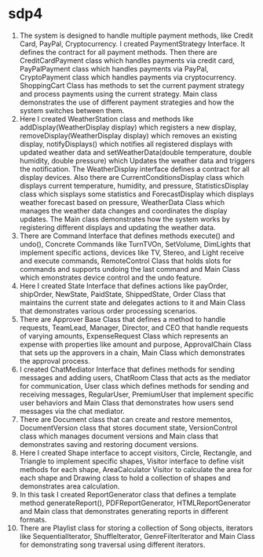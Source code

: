 # sdp4
1. The system is designed to handle multiple payment methods, like Credit Card, PayPal, Cryptocurrency. I created PaymentStrategy Interface. It defines the contract for all payment methods. Then there are CreditCardPayment class which handles payments via credit card, PayPalPayment class which handles payments via PayPal, CryptoPayment class which handles payments via cryptocurrency. ShoppingCart Class has methods to set the current payment strategy and process payments using the current strategy. Main class demonstrates the use of different payment strategies and how the system switches between them.
2. Here I created WeatherStation class and methods like addDisplay(WeatherDisplay display) which registers a new display, removeDisplay(WeatherDisplay display) which removes an existing display, notifyDisplays() which notifies all registered displays with updated weather data and setWeatherData(double temperature, double humidity, double pressure) which Updates the weather data and triggers the notification. The WeatherDisplay interface defines a contract for all display devices. Also there are CurrentConditionsDisplay class which displays current temperature, humidity, and pressure, StatisticsDisplay class which sisplays some statistics and ForecastDisplay which displays weather forecast based on pressure, WeatherData Class which manages the weather data changes and coordinates the display updates. The Main class demonstrates how the system works by registering different displays and updating the weather data.
3. There are Command Interface that defines methods execute() and undo(), Concrete Commands like TurnTVOn, SetVolume, DimLights that implement specific actions, devices like TV, Stereo, and Light receive and execute commands, RemoteControl Class that holds slots for commands and supports undoing the last command and Main Class which emonstrates device control and the undo feature.
4. Here I created State Interface that defines actions like payOrder, shipOrder, NewState, PaidState, ShippedState, Order Class that maintains the current state and delegates actions to it and Main Class that demonstrates various order processing scenarios.
5. There are Approver Base Class that defines a method to handle requests, TeamLead, Manager, Director, and CEO that handle requests of varying amounts, ExpenseRequest Class which represents an expense with properties like amount and purpose, ApprovalChain Class that sets up the approvers in a chain, Main Class which demonstrates the approval process.
6. I created ChatMediator Interface that defines methods for sending messages and adding users, ChatRoom Class that acts as the mediator for communication, User class which defines methods for sending and receiving messages, RegularUser, PremiumUser that implement specific user behaviors and Main Class that demonstrates how users send messages via the chat mediator.
7. There are Document class that can create and restore mementos, DocumentVersion class that stores document state, VersionControl class which manages document versions and Main class that demonstrates saving and restoring document versions.
8. Here I created Shape interface to accept visitors, Circle, Rectangle, and Triangle to implement specific shapes, Visitor interface to define visit methods for each shape, AreaCalculator Visitor to calculate the area for each shape and Drawing class to hold a collection of shapes and demonstrates area calculation.
9. In this task I created ReportGenerator class that defines a template method generateReport(), PDFReportGenerator, HTMLReportGenerator and Main class that demonstrates generating reports in different formats.
10. There are Playlist class for storing a collection of Song objects, iterators like SequentialIterator, ShuffleIterator, GenreFilterIterator and Main Class for demonstrating song traversal using different iterators.
